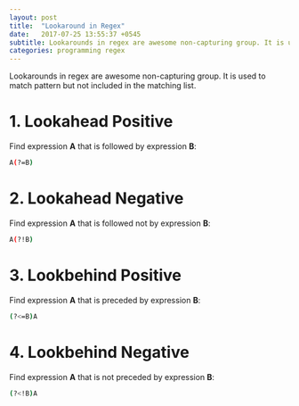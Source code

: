 ```yaml
---
layout: post
title:  "Lookaround in Regex"
date:   2017-07-25 13:55:37 +0545
subtitle: Lookarounds in regex are awesome non-capturing group. It is used to match pattern but not included in the matching list.  
categories: programming regex
---
```



Lookarounds in regex are awesome non-capturing group. It is used to match pattern but not included in the matching list.  

# 1. Lookahead Positive
Find expression **A** that is followed by expression **B**:  
```bash
A(?=B)
```

# 2. Lookahead Negative 
Find expression **A** that is followed not by expression **B**:  
```bash
A(?!B)
```
# 3. Lookbehind Positive 
Find expression **A** that is preceded by expression **B**:  
```bash
(?<=B)A
```
# 4. Lookbehind Negative 
Find expression **A** that is not preceded by expression **B**:  
```bash
(?<!B)A
```
